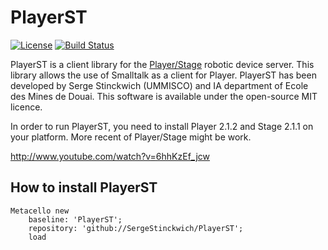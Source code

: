 # PlayerST

[![License](https://img.shields.io/badge/license-MIT-blue.svg)](https://raw.githubusercontent.com/SergeStinckwich/PlayerST/master/LICENSE)
[![Build Status](https://secure.travis-ci.org/SergeStinckwich/PlayerST.png)](http://travis-ci.org/SergeStinckwich/PlayerST)

PlayerST is a client library for the [Player/Stage](https://github.com/rtv/Stage) robotic device server. This library allows the use of Smalltalk as a client for Player. 
PlayerST has been developed by Serge Stinckwich (UMMISCO) and IA department of Ecole des Mines de Douai. This software is available under the open-source MIT licence.

In order to run PlayerST, you need to install Player 2.1.2 and Stage 2.1.1 on your platform. More recent of Player/Stage might be work.

http://www.youtube.com/watch?v=6hhKzEf_jcw

## How to install PlayerST

```Smalltalk
Metacello new
    baseline: 'PlayerST';
    repository: 'github://SergeStinckwich/PlayerST';
    load
```
